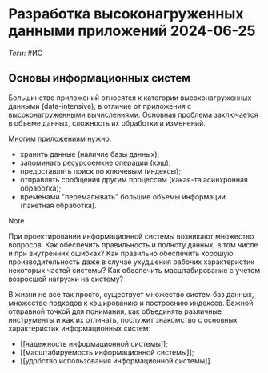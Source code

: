# Разработка высоконагруженных данными приложений 2024-06-25

_Теги_: #ИС
## Основы информационных систем

Большинство приложений относятся к категории высоконагруженных данными (data-intensive), в отличие от приложения с высоконагруженными вычислениями. Основная проблема заключается в объеме данных, сложность их обработки и изменений.

Многим приложениям нужно:

- хранить данные (наличие базы данных);
- запоминать ресурсоемкие операции (кэш);
- предоставлять поиск по ключевым (индексы);
- отправлять сообщения другим процессам (какая-та асинхронная обработка);
- временами "перемалывать" большие объемы информации (пакетная обработка).

> [!NOTE]
> При проектировании информационной системы возникают множество вопросов. Как обеспечить правильность и полноту данных, в том числе и при внутренних ошибках? Как правильно обеспечить хорошую производительность даже в случае ухудшения рабочих характеристик некоторых частей системы? Как обеспечить масштабирование с учетом возросшей нагрузки на систему?

В жизни не все так просто, существует множество систем баз данных, множество подходов к кэшированию и построению индексов. Важной отправной точкой для понимания, как объединять различные инструменты и как их отличать, послужит знакомство с основных характеристик информационных систем:

- [[надежность информационной системы]];
- [[масштабируемость информационной системы]];
- [[удобство использования информационной системы]].

